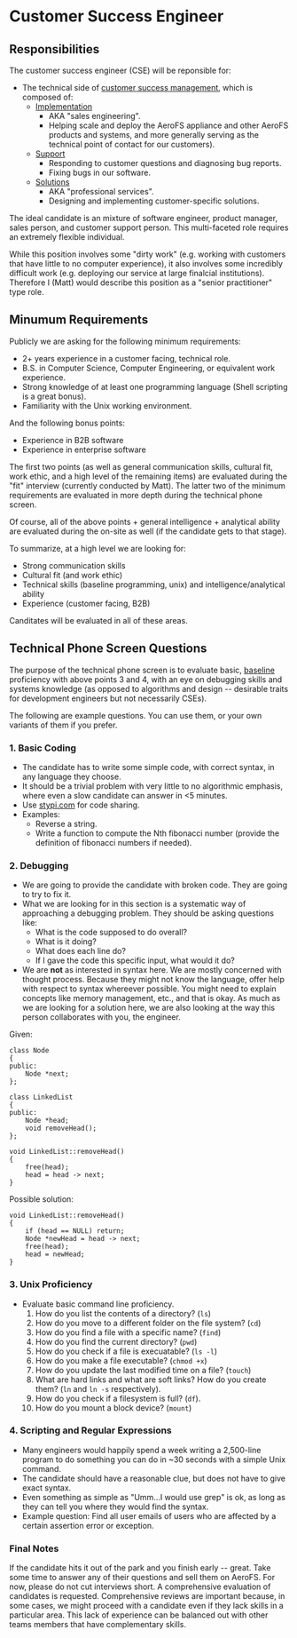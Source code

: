 # Customer Success Engineer

## Responsibilities

The customer success engineer (CSE) will be reponsible for:

* The technical side of <u>customer success management</u>, which is composed
  of:
    * [Implementation](../organization/implementation.html)
        * AKA "sales engineering".
        * Helping scale and deploy the AeroFS appliance and other AeroFS
          products and systems, and more generally serving as the
          technical point of contact for our customers).
    * [Support](../organization/support.html)
        * Responding to customer questions and diagnosing bug reports.
        * Fixing bugs in our software.
    * [Solutions](../organization/solutions.html)
        * AKA "professional services".
        * Designing and implementing customer-specific solutions.

The ideal candidate is an mixture of software engineer, product manager, sales
person, and customer support person. This multi-faceted role requires an
extremely flexible individual.

While this position involves some "dirty work" (e.g. working with customers
that have little to no computer experience), it also involves some incredibly
difficult work (e.g. deploying our service at large finalcial institutions).
Therefore I (Matt) would describe this position as a "senior practitioner"
type role.

## Minumum Requirements

Publicly we are asking for the following minimum requirements:

* 2+ years experience in a customer facing, technical role.
* B.S. in Computer Science, Computer Engineering, or equivalent work
  experience.
* Strong knowledge of at least one programming language (Shell scripting is a
  great bonus).
* Familiarity with the Unix working environment.

And the following bonus points:

* Experience in B2B software
* Experience in enterprise software

The first two points (as well as general communication skills, cultural fit,
work ethic, and a high level of the remaining items) are evaluated during the
"fit" interview (currently conducted by Matt). The latter two of the minimum
requirements are evaluated in more depth during the technical phone screen.

Of course, all of the above points + general intelligence + analytical ability
are evaluated during the on-site as well (if the candidate gets to that stage).

To summarize, at a high level we are looking for:

* Strong communication skills
* Cultural fit (and work ethic)
* Technical skills (baseline programming, unix) and intelligence/analytical
  ability
* Experience (customer facing, B2B)

Canditates will be evaluated in all of these areas.

## Technical Phone Screen Questions

The purpose of the technical phone screen is to evaluate basic, <u>baseline</u>
proficiency with above points 3 and 4, with an eye on debugging skills and
systems knowledge (as opposed to algorithms and design -- desirable traits
for development engineers but not necessarily CSEs).

The following are example questions. You can use them, or your own variants of
them if you prefer.

### 1. Basic Coding

* The candidate has to write some simple code, with correct syntax, in any
  language they choose.
* It should be a trivial problem with very little to no algorithmic emphasis,
  where even a slow candidate can answer in <5 minutes.
* Use <a href="http://stypi.com">stypi.com</a> for code sharing.
* Examples:
    * Reverse a string.
    * Write a function to compute the Nth fibonacci number (provide the
      definition of fibonacci numbers if needed).

### 2. Debugging

* We are going to provide the candidate with broken code. They are going to
  try to fix it.
* What we are looking for in this section is a systematic way of approaching
  a debugging problem. They should be asking questions like:
    * What is the code supposed to do overall?
    * What is it doing?
    * What does each line do?
    * If I gave the code this specific input, what would it do?
* We are <b>not</b> as interested in syntax here. We are mostly concerned with
  thought process. Because they might not know the language, offer help with
  respect to syntax whereever possible. You might need to explain concepts like
  memory management, etc., and that is okay. As much as we are looking for a
  solution here, we are also looking at the way this person collaborates with
  you, the engineer.

Given:

    class Node
    {
    public:
        Node *next;
    };

    class LinkedList
    {
    public:
        Node *head;
        void removeHead();
    };

    void LinkedList::removeHead()
    {
        free(head);
        head = head -> next;
    }

Possible solution:

    void LinkedList::removeHead()
    {
        if (head == NULL) return;
        Node *newHead = head -> next;
        free(head);
        head = newHead;
    }

### 3. Unix Proficiency

* Evaluate basic command line proficiency.
    1. How do you list the contents of a directory? (`ls`)
    2. How do you move to a different folder on the file system? (`cd`)
    3. How do you find a file with a specific name? (`find`)
    4. How do you find the current directory? (`pwd`)
    5. How do you check if a file is execuatable? (`ls -l`)
    6. How do you make a file executable? (`chmod +x`)
    7. How do you update the last modified time on a file? (`touch`)
    8. What are hard links and what are soft links? How do you create them?
       (`ln` and `ln -s` respectively).
    9. How do you check if a filesystem is full? (`df`).
   10. How do you mount a block device? (`mount`)

### 4. Scripting and Regular Expressions

* Many engineers would happily spend a week writing a 2,500-line program to do
  something you can do in ~30 seconds with a simple Unix command.
* The candidate should have a reasonable clue, but does not have to give exact
  syntax.
* Even something as simple as "Umm...I would use grep" is ok, as long as they
  can tell you where they would find the syntax.
* Example question: Find all user emails of users who are affected by a certain
  assertion error or exception.

### Final Notes

If the candidate hits it out of the park and you finish early -- great. Take
some time to answer any of their questions and sell them on AeroFS. For now,
please do not cut interviews short. A comprehensive evaluation of candidates
is requested. Comprehensive reviews are important because, in some cases, we
might proceed with a candidate even if they lack skills in a particular area.
This lack of experience can be balanced out with other teams members that have
complementary skills.
